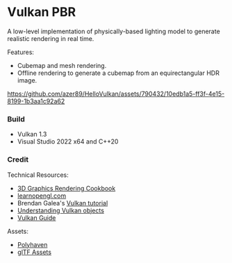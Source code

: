 # Vulkan PBR

A low-level implementation of physically-based lighting model to generate realistic rendering in real time.

Features:
* Cubemap and mesh rendering.
* Offline rendering to generate a cubemap from an equirectangular HDR image.


https://github.com/azer89/HelloVulkan/assets/790432/10edb1a5-ff3f-4e15-8199-1b3aa1c92a62



### Build
* Vulkan 1.3
* Visual Studio 2022 x64 and C++20

### Credit
Technical Resources:
* [3D Graphics Rendering Cookbook](https://github.com/PacktPublishing/3D-Graphics-Rendering-Cookbook)
* [learnopengl.com](https://learnopengl.com/)
* Brendan Galea's [Vulkan tutorial](https://www.youtube.com/watch?v=Y9U9IE0gVHA&list=PL8327DO66nu9qYVKLDmdLW_84-yE4auCR)
* [Understanding Vulkan objects](https://gpuopen.com/learn/understanding-vulkan-objects/)
* [Vulkan Guide](https://vkguide.dev/)

Assets:
* [Polyhaven](https://polyhaven.com/)
* [glTF Assets](https://github.com/KhronosGroup/glTF-Sample-Assets)
